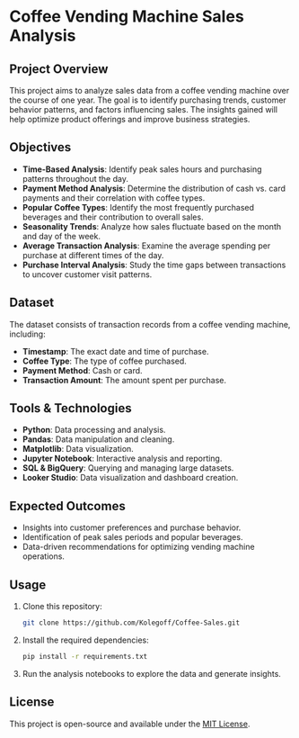 # Coffee Vending Machine Sales Analysis

## Project Overview
This project aims to analyze sales data from a coffee vending machine over the course of one year. The goal is to identify purchasing trends, customer behavior patterns, and factors influencing sales. The insights gained will help optimize product offerings and improve business strategies.

## Objectives
- **Time-Based Analysis**: Identify peak sales hours and purchasing patterns throughout the day.
- **Payment Method Analysis**: Determine the distribution of cash vs. card payments and their correlation with coffee types.
- **Popular Coffee Types**: Identify the most frequently purchased beverages and their contribution to overall sales.
- **Seasonality Trends**: Analyze how sales fluctuate based on the month and day of the week.
- **Average Transaction Analysis**: Examine the average spending per purchase at different times of the day.
- **Purchase Interval Analysis**: Study the time gaps between transactions to uncover customer visit patterns.

## Dataset
The dataset consists of transaction records from a coffee vending machine, including:
- **Timestamp**: The exact date and time of purchase.
- **Coffee Type**: The type of coffee purchased.
- **Payment Method**: Cash or card.
- **Transaction Amount**: The amount spent per purchase.

## Tools & Technologies
- **Python**: Data processing and analysis.
- **Pandas**: Data manipulation and cleaning.
- **Matplotlib**: Data visualization.
- **Jupyter Notebook**: Interactive analysis and reporting.
- **SQL & BigQuery**: Querying and managing large datasets.
- **Looker Studio**: Data visualization and dashboard creation.

## Expected Outcomes
- Insights into customer preferences and purchase behavior.
- Identification of peak sales periods and popular beverages.
- Data-driven recommendations for optimizing vending machine operations.

## Usage
1. Clone this repository:
   ```bash
   git clone https://github.com/Kolegoff/Coffee-Sales.git
   ```
2. Install the required dependencies:
   ```bash
   pip install -r requirements.txt
   ```
3. Run the analysis notebooks to explore the data and generate insights.

## License
This project is open-source and available under the [MIT License](LICENSE).

